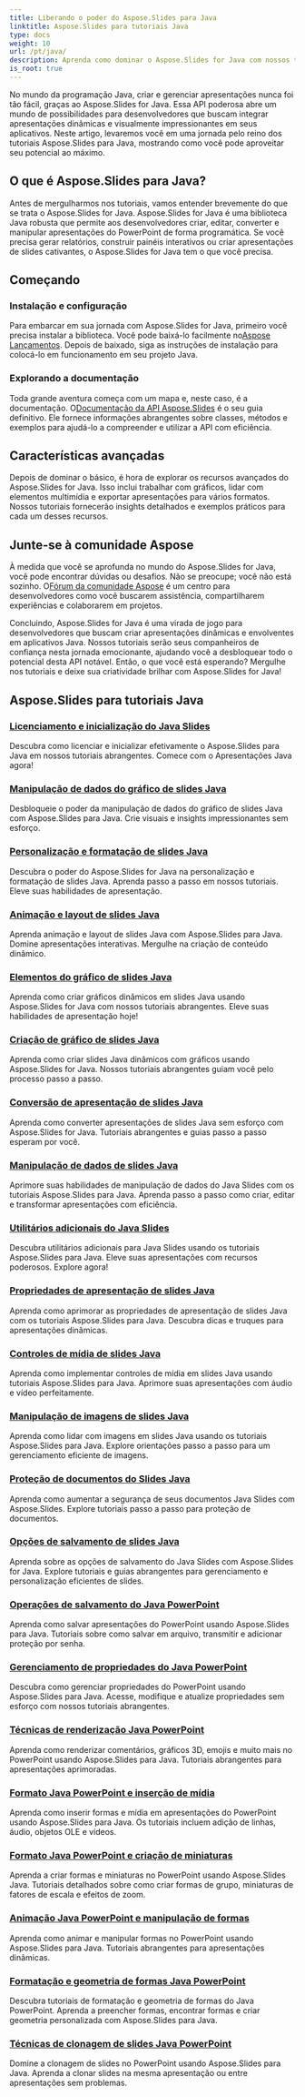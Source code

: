 ```yaml
---
title: Liberando o poder do Aspose.Slides para Java
linktitle: Aspose.Slides para tutoriais Java
type: docs
weight: 10
url: /pt/java/
description: Aprenda como dominar o Aspose.Slides for Java com nossos tutoriais abrangentes. Orientação passo a passo para usar esta poderosa API Java para apresentações.
is_root: true
---
```


No mundo da programação Java, criar e gerenciar apresentações nunca foi tão fácil, graças ao Aspose.Slides for Java. Essa API poderosa abre um mundo de possibilidades para desenvolvedores que buscam integrar apresentações dinâmicas e visualmente impressionantes em seus aplicativos. Neste artigo, levaremos você em uma jornada pelo reino dos tutoriais Aspose.Slides para Java, mostrando como você pode aproveitar seu potencial ao máximo.

## O que é Aspose.Slides para Java?

Antes de mergulharmos nos tutoriais, vamos entender brevemente do que se trata o Aspose.Slides for Java. Aspose.Slides for Java é uma biblioteca Java robusta que permite aos desenvolvedores criar, editar, converter e manipular apresentações do PowerPoint de forma programática. Se você precisa gerar relatórios, construir painéis interativos ou criar apresentações de slides cativantes, o Aspose.Slides for Java tem o que você precisa.

## Começando

### Instalação e configuração

Para embarcar em sua jornada com Aspose.Slides for Java, primeiro você precisa instalar a biblioteca. Você pode baixá-lo facilmente no[Aspose Lançamentos](https://releases.aspose.com/slides/java/). Depois de baixado, siga as instruções de instalação para colocá-lo em funcionamento em seu projeto Java.

### Explorando a documentação

 Toda grande aventura começa com um mapa e, neste caso, é a documentação. O[Documentação da API Aspose.Slides](https://reference.aspose.com/slides/java/) é o seu guia definitivo. Ele fornece informações abrangentes sobre classes, métodos e exemplos para ajudá-lo a compreender e utilizar a API com eficiência.

## Características avançadas

Depois de dominar o básico, é hora de explorar os recursos avançados do Aspose.Slides for Java. Isso inclui trabalhar com gráficos, lidar com elementos multimídia e exportar apresentações para vários formatos. Nossos tutoriais fornecerão insights detalhados e exemplos práticos para cada um desses recursos.

## Junte-se à comunidade Aspose

À medida que você se aprofunda no mundo do Aspose.Slides for Java, você pode encontrar dúvidas ou desafios. Não se preocupe; você não está sozinho. O[Fórum da comunidade Aspose](https://forum.aspose.com/) é um centro para desenvolvedores como você buscarem assistência, compartilharem experiências e colaborarem em projetos.

Concluindo, Aspose.Slides for Java é uma virada de jogo para desenvolvedores que buscam criar apresentações dinâmicas e envolventes em aplicativos Java. Nossos tutoriais serão seus companheiros de confiança nesta jornada emocionante, ajudando você a desbloquear todo o potencial desta API notável. Então, o que você está esperando? Mergulhe nos tutoriais e deixe sua criatividade brilhar com Aspose.Slides for Java!

## Aspose.Slides para tutoriais Java
### [Licenciamento e inicialização do Java Slides](./licensing-and-initialization/)
Descubra como licenciar e inicializar efetivamente o Aspose.Slides para Java em nossos tutoriais abrangentes. Comece com o Apresentações Java agora!
### [Manipulação de dados do gráfico de slides Java](./chart-data-manipulation/)
Desbloqueie o poder da manipulação de dados do gráfico de slides Java com Aspose.Slides para Java. Crie visuais e insights impressionantes sem esforço.
### [Personalização e formatação de slides Java](./customization-and-formatting/)
Descubra o poder do Aspose.Slides for Java na personalização e formatação de slides Java. Aprenda passo a passo em nossos tutoriais. Eleve suas habilidades de apresentação.
### [Animação e layout de slides Java](./animation-and-layout/)
Aprenda animação e layout de slides Java com Aspose.Slides para Java. Domine apresentações interativas. Mergulhe na criação de conteúdo dinâmico.
### [Elementos do gráfico de slides Java](./chart-elements/)
Aprenda como criar gráficos dinâmicos em slides Java usando Aspose.Slides for Java com nossos tutoriais abrangentes. Eleve suas habilidades de apresentação hoje!
### [Criação de gráfico de slides Java](./chart-creation/)
Aprenda como criar slides Java dinâmicos com gráficos usando Aspose.Slides for Java. Nossos tutoriais abrangentes guiam você pelo processo passo a passo.
### [Conversão de apresentação de slides Java](./presentation-conversion/)
Aprenda como converter apresentações de slides Java sem esforço com Aspose.Slides for Java. Tutoriais abrangentes e guias passo a passo esperam por você.
### [Manipulação de dados de slides Java](./data-manipulation/)
Aprimore suas habilidades de manipulação de dados do Java Slides com os tutoriais Aspose.Slides para Java. Aprenda passo a passo como criar, editar e transformar apresentações com eficiência.
### [Utilitários adicionais do Java Slides](./additional-utilities/)
Descubra utilitários adicionais para Java Slides usando os tutoriais Aspose.Slides para Java. Eleve suas apresentações com recursos poderosos. Explore agora!
### [Propriedades de apresentação de slides Java](./presentation-properties/)
Aprenda como aprimorar as propriedades de apresentação de slides Java com os tutoriais Aspose.Slides para Java. Descubra dicas e truques para apresentações dinâmicas.
### [Controles de mídia de slides Java](./media-controls/)
Aprenda como implementar controles de mídia em slides Java usando tutoriais Aspose.Slides para Java. Aprimore suas apresentações com áudio e vídeo perfeitamente.
### [Manipulação de imagens de slides Java](./image-handling/)
Aprenda como lidar com imagens em slides Java usando os tutoriais Aspose.Slides para Java. Explore orientações passo a passo para um gerenciamento eficiente de imagens.
### [Proteção de documentos do Slides Java](./document-protection/)
Aprenda como aumentar a segurança de seus documentos Java Slides com Aspose.Slides. Explore tutoriais passo a passo para proteção de documentos.
### [Opções de salvamento de slides Java](./saving-options/)
Aprenda sobre as opções de salvamento do Java Slides com Aspose.Slides for Java. Explore tutoriais e guias abrangentes para gerenciamento e personalização eficientes de slides.

### [Operações de salvamento do Java PowerPoint](./java-powerpoint-save-operations/)
Aprenda como salvar apresentações do PowerPoint usando Aspose.Slides para Java. Tutoriais sobre como salvar em arquivo, transmitir e adicionar proteção por senha.
### [Gerenciamento de propriedades do Java PowerPoint](./java-powerpoint-properties-management/)
Descubra como gerenciar propriedades do PowerPoint usando Aspose.Slides para Java. Acesse, modifique e atualize propriedades sem esforço com nossos tutoriais abrangentes.
### [Técnicas de renderização Java PowerPoint](./java-powerpoint-rendering-techniques/)
Aprenda como renderizar comentários, gráficos 3D, emojis e muito mais no PowerPoint usando Aspose.Slides para Java. Tutoriais abrangentes para apresentações aprimoradas.
### [Formato Java PowerPoint e inserção de mídia](./java-powerpoint-shape-media-insertion/)
Aprenda como inserir formas e mídia em apresentações do PowerPoint usando Aspose.Slides para Java. Os tutoriais incluem adição de linhas, áudio, objetos OLE e vídeos.
### [Formato Java PowerPoint e criação de miniaturas](./java-powerpoint-shape-thumbnail-creation/)
Aprenda a criar formas e miniaturas no PowerPoint usando Aspose.Slides Java. Tutoriais detalhados sobre como criar formas de grupo, miniaturas de fatores de escala e efeitos de zoom.
### [Animação Java PowerPoint e manipulação de formas](./java-powerpoint-animation-shape-manipulation/)
Aprenda como animar e manipular formas no PowerPoint usando Aspose.Slides para Java. Tutoriais abrangentes para apresentações dinâmicas.
### [Formatação e geometria de formas Java PowerPoint](./java-powerpoint-shape-formatting-geometry/)
Descubra tutoriais de formatação e geometria de formas do Java PowerPoint. Aprenda a preencher formas, encontrar formas e criar geometria personalizada com Aspose.Slides para Java.
### [Técnicas de clonagem de slides Java PowerPoint](./java-powerpoint-slide-cloning-techniques/)
Domine a clonagem de slides no PowerPoint usando Aspose.Slides para Java. Aprenda a clonar slides na mesma apresentação ou entre apresentações sem problemas.